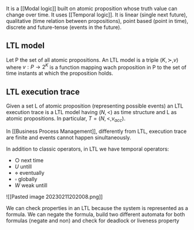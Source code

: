 It is a [[Modal logic]] built on atomic proposition whose truth value can change over time. It uses [[Temporal logic]]. It is linear (single next future), qualitative (time relation between propositions), point based (point in time), discrete and future-tense (events in the future).

## LTL model

Let P the set of all atomic propositions. An LTL model is a triple $(K, \succ, v)$ where $v: P \rightarrow 2^K$ is a function mapping wach proposition in P to the set of time instants at which the proposition holds.


## LTL execution trace

Given a set L of atomic proposition (representing possible events) an LTL execution trace is a LTL model having $(N,<)$ as time structure and L as atomic propositions. In particular, $T = (N, <, v_{acc})$.

In [[Business Process Management]], differently from LTL, execution trace are finite and events cannot happen sinultaneously.

In addition to classic operators, in LTL we have temporal operators:
- $\bigcirc$ next time
- $U$ untill
- $\diamond$ eventually
- $\square$ globally
- $W$ weak untill

![[Pasted image 20230211202008.png]]

We can check properties in an LTL because the system is represented as a formula. We can negate the formula, build two different automata for both formulas (negate and non) and check for deadlock or liveness property